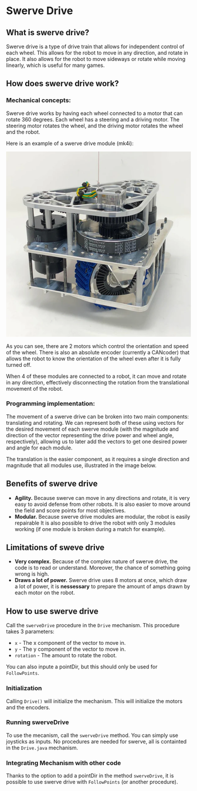 # Swerve Drive

## What is swerve drive?

Swerve drive is a type of drive train that allows for independent control of each wheel. This allows for the robot to move in any direction, and rotate in place. It also allows for the robot to move sideways or rotate while moving linearly, which is useful for many games.

## How does swerve drive work?

### Mechanical concepts:

Swerve drive works by having each wheel connected to a motor that can rotate 360 degrees. Each wheel has a steering and a driving motor. The steering motor rotates the wheel, and the driving motor rotates the wheel and the robot.

Here is an example of a swerve drive module (mk4i):

![Image](images/swervedrive.png)

As you can see, there are 2 motors which control the orientation and speed of the wheel. There is also an absolute encoder (currently a CANcoder) that allows the robot to know the orientation of the wheel even after it is fully turned off.

When 4 of these modules are connected to a robot, it can move and rotate in any direction, effectively disconnecting the rotation from the translational movement of the robot.

### Programming implementation:

The movement of a swerve drive can be broken into two main components: translating and rotating. We can represent both of these using vectors for the desired movement of each swerve module (with the magnitude and direction of the vector representing the drive power and wheel angle, respectively), allowing us to later add the vectors to get one desired power and angle for each module.

The translation is the easier component, as it requires a single direction and magnitude that all modules use, illustrated in the image below.

## Benefits of swerve drive

* **Agility.** Because swerve can move in any directions and rotate, it is very easy to avoid defense from other robots. It is also easier to move around the field and score points for most objectives.
* **Modular.** Because swerve drive modules are modular, the robot is easily repairable It is also possible to drive the robot with only 3 modules working (if one module is broken during a match for example).

## Limitations of sweve drive

* **Very complex.** Because of the complex nature of swerve drive, the code is to read or understand. Moreover, the chance of something going wrong is high.
* **Draws a lot of power.** Swerve drive uses 8 motors at once, which draw a lot of power, it is **nessessary** to prepare the amount of amps drawn by each motor on the robot.

## How to use swerve drive

Call the `swerveDrive` procedure in the `Drive` mechanism. This procedure takes 3 parameters:

* `x` - The x component of the vector to move in.
* `y` - The y component of the vector to move in.
* `rotation` - The amount to rotate the robot.

You can also inpute a pointDir, but this should only be used for `FollowPoints`.
### Initialization

Calling `Drive()` will initialize the mechanism. This will initialize the motors and the encoders.

### Running swerveDrive

To use the mecanism, call the `swerveDrive` method. You can simply use joysticks as inputs.
No procedures are needed for swerve, all is containted in the `Drive.java` mechanism.

### Integrating Mechanism with other code

Thanks to the option to add a pointDir in the method `swerveDrive`, it is possible to use swerve drive with `FollowPoints` (or another procedure).
